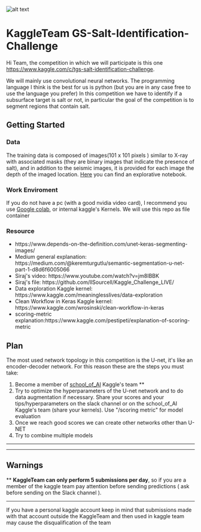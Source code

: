 ![alt text](https://github.com/Fede2000/school_of_ai_KaggleTeam_GS-Salt-Identification-Challenge/blob/master/logo.png?raw=true)
# KaggleTeam   GS-Salt-Identification-Challenge


Hi Team, the competition in which we will participate is this one https://www.kaggle.com/c/tgs-salt-identification-challenge.

We will mainly use convolutional neural networks. The programming language I think is the best for us is python (but you are in any case free to use the language you prefer)
In this competition we have to identify if a subsurface target is salt or not, in particular the goal of the competition is to segment regions that contain salt. 

## Getting Started
### Data
The training data is composed of images(101 x 101 pixels ) similar to X-ray with associated masks (they are binary images that indicate the presence of salt), 
and in addition to the seismic images, it is provided for each image the depth of the imaged location. <a href="https://www.kaggle.com/meaninglesslives/data-exploration">Here</a> you can find an explorative notebook.

### Work Enviroment
If you do not have a pc (with a good nvidia video card), I recommend you use <a href="https://colab.sandbox.google.com/">Google colab</a>, or internal kaggle's Kernels. 
We will use this repo as file container

### Resource
<ul>
  <li> https://www.depends-on-the-definition.com/unet-keras-segmenting-images/  </li>
  <li> Medium general explanation:   https://medium.com/@keremturgutlu/semantic-segmentation-u-net-part-1-d8d6f6005066 </li>
  <li> Siraj's video: https://www.youtube.com/watch?v=jm8IBBK   </li>
  <li> Siraj's file: https://github.com/llSourcell/Kaggle_Challenge_LIVE/   </li>
  <li> Data exploration Kaggle kernel: https://www.kaggle.com/meaninglesslives/data-exploration  </li>
  <li> Clean Workflow in Keras Kaggle kernel: https://www.kaggle.com/wrosinski/clean-workflow-in-keras  </li>
  <li> scoring-metric explanation:https://www.kaggle.com/pestipeti/explanation-of-scoring-metric </li>
  
</ul>
  

## Plan
The most used network topology in this competition is the U-net, it's like an encoder-decoder network. 
For this reason these are the steps you must take:
<ol>
  <li> Become a member of <a href="https://www.kaggle.com/schoolofai">school_of_AI</a> Kaggle's team ** </li>
  <li> Try to optimize the hyperparameters of the U-net network and to do data augmentation if necessary. Share your scores and your tips/hyperparameters on the slack channel or on the school_of_AI Kaggle's team (share your kernels). Use "/scoring metric" for model evaluation </li>
  <li> Once we reach good scores we can create other networks other than U-NET </li>
  <li> Try to combine multiple models </li>
</ol>
  
****
****


## Warnings
** <b>KaggleTeam can only perform 5 submissions per day</b>, so if you are a member of the kaggle team pay attention before sending predictions ( ask before sending on the Slack channel ). 
****
If you have a personal kaggle account keep in mind that submissions made with that account outside the KaggleTeam and then used in kaggle team may cause the disqualification of the team
